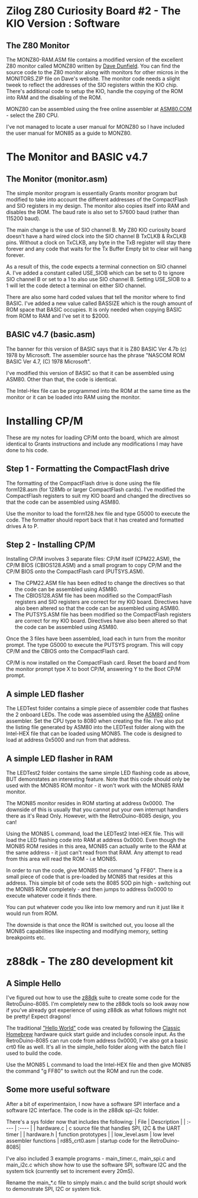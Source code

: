 # Zilog Z80 Curiosity Board #2 - The KIO Version : Software

## The Z80 Monitor 
The MONZ80-RAM.ASM file contains a modified version of the excellent Z80 monitor called MONZ80 written by [Dave Dunfield](https://dunfield.themindfactory.com/). You can find the source code to the Z80 monitor along with monitors for other micros in the MONITORS.ZIP file on Dave's website. The monitor code needs a slight tweek to reflect the addresses of the SIO registers within the KIO chip. There's additional code to setup the KIO, handle the copying of the ROM into RAM and the disabling of the ROM.

MONZ80 can be assembled using the free online assembler at [ASM80.COM](https://asm80.com) - select the Z80 CPU.

I've not managed to locate a user manual for MONZ80 so I have included the user manual for MON85 as a guide to MONZ80.

# The Monitor and BASIC v4.7

## The Monitor (monitor.asm)

The simple monitor program is essentially Grants monitor program but modified to take into account the different addresses of the CompactFlash and SIO registers in my design. The monitor also copies itself into RAM and disables the ROM. The baud rate is also set to 57600 baud (rather than 115200 baud).

The main change is the use of SIO channel B. My Z80 KIO curiosity board doesn't have a hard wired clock into the SIO channel B TxCLKB & RxCLKB pins. Without a clock on TxCLKB, any byte in the TxB register will stay there forever and any code that waits for the Tx Buffer Empty bit to clear will hang forever.

As a result of this, the code expects a terminal connection on SIO channel A. I've added a constant called USE_SIOB which can be set to 0 to ignore SIO channel B or set to a 1 to also use SIO channel B. Setting USE_SIOB to a 1 will let the code detect a terminal on either SIO channel.

There are also some hard coded values that tell the monitor where to find BASIC. I've added a new value called BASSIZE which is the rough amount of ROM space that BASIC occupies. It is only needed when copying BASIC from ROM to RAM and I've set it to $2000.
 
## BASIC v4.7 (basic.asm)

The banner for this version of BASIC says that it is Z80 BASIC Ver 4.7b (c) 1978 by Microsoft. The assembler source has the phrase "NASCOM ROM BASIC Ver 4.7, (C) 1978 Microsoft".

I've modified this version of BASIC so that it can be assembled using ASM80. Other than that, the code is identical.

The Intel-Hex file can be programmed into the ROM at the same time as the monitor or it can be loaded into RAM using the monitor. 

# Installing CP/M

These are my notes for loading CP/M onto the board, which are almost identical to Grants instructions and include any modifications I may have done to his code.

## Step 1 - Formatting the CompactFlash drive

The formatting of the CompactFlash drive is done using the file form128.asm (for 128Mb or larger CompactFlash cards). I've modified the CompactFlash registers to suit my KIO board and changed the directives so that the code can be assembled using ASM80.

Use the monitor to load the form128.hex file and type G5000 to execute the code. The formatter should report back that it has created and formatted drives A to P.

## Step 2 - Installing CP/M

Installing CP/M involves 3 separate files: CP/M itself (CPM22.ASM), the CP/M BIOS (CBIOS128.ASM) and a small program to copy CP/M and the CP/M BIOS onto the CompactFlash card (PUTSYS.ASM).

* The CPM22.ASM file has been edited to change the directives so that the code can be assembled using ASM80.
* The CBIOS128.ASM file has been modified so the CompactFlash registers and SIO registers are correct for my KIO board. Directives have also been altered so that the code can be assembled using ASM80.
* The PUTSYS.ASM file has been modified so the CompactFlash registers are correct for my KIO board. Directives have also been altered so that the code can be assembled using ASM80.

Once the 3 files have been assembled, load each in turn from the monitor prompt. The type G5000 to execute the PUTSYS program. This will copy CP/M and the CBIOS onto the CompactFlash card.

CP/M is now installed on the CompactFlash card. Reset the board and from the monitor prompt type X to boot CP/M, answering Y to the Boot CP/M prompt.

## A simple LED flasher
The LEDTest folder contains a simple piece of assembler code that flashes the 2 onboard LEDs. The code was assembled using the [ASM80](https://www.asm80.com/) online assembler. Set the CPU type to 8080 when creating the file. I've also put the listing file generated by ASM80 into the LEDTest folder along with the Intel-HEX file that can be loaded using MON85. The code is designed to load at address 0x5000 and run from that address.

## A simple LED flasher in RAM
The LEDTest2 folder contains the same simple LED flashing code as above, BUT demonstates an interesting feature. Note that this code should only be used with the MON85 ROM monitor - it won't work with the MON85 RAM monitor.

The MON85 monitor resides in ROM starting at address 0x0000. The downside of this is usually that you cannot put your own interrupt handlers there as it's Read Only. However, with the RetroDuino-8085 design, you can!

Using the MON85 L command, load the LEDTest2 Intel-HEX file. This will load the LED flashing code into RAM at address 0x0000. Even though the MON85 ROM resides in this area, MON85 can actually write to the RAM at the same address - it just can't read from that RAM. Any attempt to read from this area will read the ROM - i.e MON85.

In order to run the code, give MON85 the command "g FF80". There is a small piece of code that is pre-loaded by MON85 that resides at this address. This simple bit of code sets the 8085 SOD pin high - switching out the MON85 ROM completely - and then jumps to address 0x0000 to execute whatever code it finds there.

You can put whatever code you like into low memory and run it just like it would run from ROM.

The downside is that once the ROM is switched out, you loose all the MON85 capabilities like inspecting and modifying memory, setting breakpoints etc.

# z88dk - The z80 development kit

## A Simple Hello
I've figured out how to use the [z88dk](https://z88dk.org/site/) suite to create some code for the RetroDuino-8085. I'm completely new to the z88dk tools so look away now if you've already got experience of using z88dk as what follows might not be pretty! Expect dragons!

The traditional ["Hello World"](https://en.wikipedia.org/wiki/%22Hello,_World!%22_program) code was created by following the [Classic Homebrew](https://github.com/z88dk/z88dk/wiki/Classic--Homebrew) hardware quick start guide and includes console input. As the RetroDuino-8085 can run code from address 0x0000, I've also got a basic crt0 file as well. It's all in the simple_hello folder along with the batch file I used to build the code.

Use the MON85 L command to load the Intel-HEX file and then give MON85 the command "g FF80" to switch out the ROM and run the code.

## Some more useful software
After a bit of experimentaion, I now have a software SPI interface and a software I2C interface. The code is in the z88dk spi-i2c folder.

There's a sys folder now that includes the following:
| File | Description |
| :---- | :---- |
| hardware.c | c source file that handles SPI, I2C & the UART timer |
| hardware.h | function prototypes |
| low_level.asm | low level assembler functions
| rd85_crt0.asm | startup code for the RetroDuino-8085|

I've also included 3 example programs - main_timer.c, main_spi.c and main_i2c.c which show how to use the software SPI, software I2C and the system tick (currently set to increment every 20mS).

Rename the main_*.c file to simply main.c and the build script should work to demonstrate SPI, I2C or system tick. 